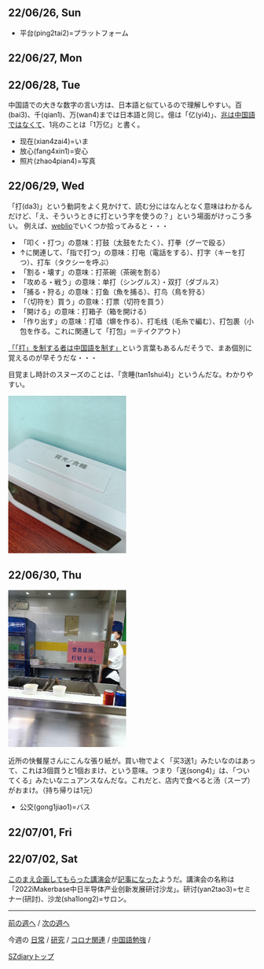 ## 22/06/26, Sun

- 平台(ping2tai2)=プラットフォーム


## 22/06/27, Mon


## 22/06/28, Tue

中国語での大きな数字の言い方は、日本語と似ているので理解しやすい。百(bai3)、千(qian1)、万(wan4)までは日本語と同じ。億は「亿(yi4)」、[兆は中国語ではなくて](https://tabinideyoo.com/%E8%AA%AD%E3%81%BF%E7%89%A9%E3%81%84%E3%82%8D%E3%81%84%E3%82%8D/grammar/trillion/)、1兆のことは「1万亿」と書く。

- 现在(xian4zai4)=いま
- 放心(fang4xin1)=安心
- 照片(zhao4pian4)=写真


## 22/06/29, Wed

「打(da3)」という動詞をよく見かけて、読む分にはなんとなく意味はわかるんだけど、「え、そういうときに打という字を使うの？」という場面がけっこう多い。
例えば、[weblio](https://cjjc.weblio.jp/content/%E6%89%93)でいくつか拾ってみると・・・

- 「叩く・打つ」の意味：打鼓（太鼓をたたく）、打拳（グーで殴る）
- ↑に関連して、「指で打つ」の意味：打电（電話をする）、打字（キーを打つ）、打车（タクシーを呼ぶ）
- 「割る・壊す」の意味：打茶碗（茶碗を割る）
- 「攻める・戦う」の意味：单打（シングルス）・双打（ダブルス）
- 「捕る・狩る」の意味：打鱼（魚を捕る）、打鸟（鳥を狩る）
- 「（切符を）買う」の意味：打票（切符を買う）
- 「開ける」の意味：打箱子（箱を開ける）
- 「作り出す」の意味：打墙（塀を作る）、打毛线（毛糸で編む）、打包裹（小包を作る。これに関連して「打包」＝テイクアウト）

[「「打」を制する者は中国語を制す」](https://nativecamp.net/blog/20200625_Chinese_study)という言葉もあるんだそうで、まあ個別に覚えるのが早そうだな・・・


目覚まし時計のスヌーズのことは、「贪睡(tan1shui4)」というんだな。わかりやすい。

<img src="https://github.com/akita11/SZdiary/blob/main/diary/photo/2022-06-29_07.51.45.jpg" width="240px">


## 22/06/30, Thu

<img src="https://github.com/akita11/SZdiary/blob/main/diary/photo/2022-06-30_19.04.56.jpg" width="240px">

近所の快餐屋さんにこんな張り紙が。買い物でよく「买3送1」みたいなのはあって、これは3個買うと1個おまけ、という意味。つまり「送(song4)」は、「ついてくる」みたいなニュアンスなんだな。これだと、店内で食べると汤（スープ）がおまけ。（持ち帰りは1元）

- 公交(gong1jiao1)=バス


## 22/07/01, Fri


## 22/07/02, Sat

[このまえ企画してもらった講演会](https://github.com/akita11/SZdiary/blob/main/diary/research/2206-3.md#220623-thu)が[記事になった](https://mp.weixin.qq.com/s/xtvQBRy4TbLK1WARp79fEA)ようだ。講演会の名称は「2022iMakerbase中日半导体产业创新发展研讨沙龙」。研讨(yan2tao3)=セミナー(研討)、沙龙(sha1long2)=サロン。


***

[前の週へ](2206-3.md) /
[次の週へ](2207-1.md)

今週の
[日常](../diary/2206-4.md) /
[研究](../research/2206-4.md) /
[コロナ関連](../covid19/2206-4.md) / 
[中国語勉強](../chinese/2206-4.md) / 

[SZdiaryトップ](../../README.md)
